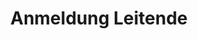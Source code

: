 ---
title: Anmeldung Leitende
description: Melde dich jetzt als Leitendenperson an fürs Pfila23!
form: leitende

---